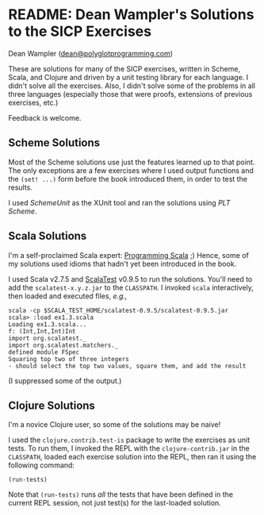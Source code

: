 # README: Dean Wampler's Solutions to the SICP Exercises #

Dean Wampler (dean@polyglotprogramming.com)

These are solutions for many of the SICP exercises, written in Scheme, Scala, and Clojure and driven by a unit testing library for each language. I didn't solve all the exercises. Also, I didn't solve some of the problems in all three languages (especially those that were proofs, extensions of previous exercises, etc.)

Feedback is welcome.

## Scheme Solutions ##

Most of the Scheme solutions use just the features learned up to that point. The only exceptions are a few exercises where I used output functions and the `(set! ...)` form before the book introduced them, in order to test the results.

I used *SchemeUnit* as the XUnit tool and ran the solutions using *PLT Scheme*. 

## Scala Solutions ##

I'm a self-proclaimed Scala expert: [Programming Scala](http://oreilly.com/catalog/9780596155957/) ;) Hence, some of my solutions used idioms that hadn't yet been introduced in the book. 

I used Scala v2.7.5 and [ScalaTest](http://www.artima.com/scalatest/) v0.9.5 to run the solutions. You'll need to add the `scalatest-x.y.z.jar` to the `CLASSPATH`. I invoked `scala` interactively, then loaded and executed files, *e.g.,*

    scala -cp $SCALA_TEST_HOME/scalatest-0.9.5/scalatest-0.9.5.jar
    scala> :load ex1.3.scala
    Loading ex1.3.scala...
    f: (Int,Int,Int)Int
    import org.scalatest._
    import org.scalatest.matchers._
    defined module FSpec
    Squaring top two of three integers
    - should select the top two values, square them, and add the result

(I suppressed some of the output.)

## Clojure Solutions ##

I'm a novice Clojure user, so some of the solutions may be naive!

I used the `clojure.contrib.test-is` package to write the exercises as unit tests. To run them, I invoked the REPL with the `clojure-contrib.jar` in the `CLASSPATH`, loaded each exercise solution into the REPL, then ran it using the following command:

    (run-tests)
    
Note that `(run-tests)` runs *all* the tests that have been defined in the current REPL session, not just test(s) for the last-loaded solution.

